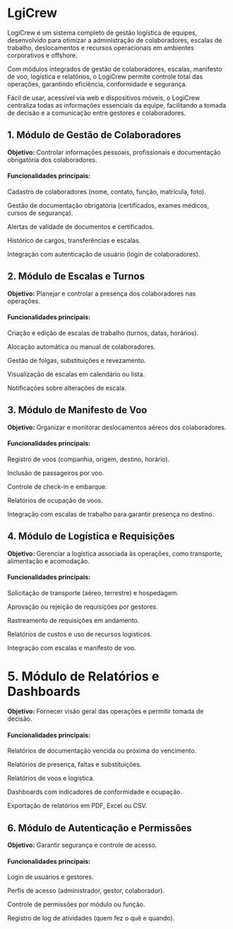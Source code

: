 # LgiCrew

LogiCrew é um sistema completo de gestão logística de equipes, desenvolvido para otimizar a administração de colaboradores, escalas de trabalho, deslocamentos e recursos operacionais em ambientes corporativos e offshore.

Com módulos integrados de gestão de colaboradores, escalas, manifesto de voo, logística e relatórios, o LogiCrew permite controle total das operações, garantindo eficiência, conformidade e segurança.

Fácil de usar, acessível via web e dispositivos móveis, o LogiCrew centraliza todas as informações essenciais da equipe, facilitando a tomada de decisão e a comunicação entre gestores e colaboradores.


## 1. Módulo de Gestão de Colaboradores

**Objetivo:** Controlar informações pessoais, profissionais e documentação obrigatória dos colaboradores.

#### Funcionalidades principais:

Cadastro de colaboradores (nome, contato, função, matrícula, foto).

Gestão de documentação obrigatória (certificados, exames médicos, cursos de segurança).

Alertas de validade de documentos e certificados.

Histórico de cargos, transferências e escalas.

Integração com autenticação de usuário (login de colaboradores).


## 2. Módulo de Escalas e Turnos

**Objetivo:** Planejar e controlar a presença dos colaboradores nas operações.

#### Funcionalidades principais:

Criação e edição de escalas de trabalho (turnos, datas, horários).

Alocação automática ou manual de colaboradores.

Gestão de folgas, substituições e revezamento.

Visualização de escalas em calendário ou lista.

Notificações sobre alterações de escala.


## 3. Módulo de Manifesto de Voo

**Objetivo:** Organizar e monitorar deslocamentos aéreos dos colaboradores.

#### Funcionalidades principais:

Registro de voos (companhia, origem, destino, horário).

Inclusão de passageiros por voo.

Controle de check-in e embarque.

Relatórios de ocupação de voos.

Integração com escalas de trabalho para garantir presença no destino.


## 4. Módulo de Logística e Requisições

**Objetivo:** Gerenciar a logística associada às operações, como transporte, alimentação e acomodação.

#### Funcionalidades principais:

Solicitação de transporte (aéreo, terrestre) e hospedagem.

Aprovação ou rejeição de requisições por gestores.

Rastreamento de requisições em andamento.

Relatórios de custos e uso de recursos logísticos.

Integração com escalas e manifesto de voo.


# 5. Módulo de Relatórios e Dashboards

**Objetivo:** Fornecer visão geral das operações e permitir tomada de decisão.

#### Funcionalidades principais:

Relatórios de documentação vencida ou próxima do vencimento.

Relatórios de presença, faltas e substituições.

Relatórios de voos e logística.

Dashboards com indicadores de conformidade e ocupação.

Exportação de relatórios em PDF, Excel ou CSV.


## 6. Módulo de Autenticação e Permissões

**Objetivo:** Garantir segurança e controle de acesso.

#### Funcionalidades principais:

Login de usuários e gestores.

Perfis de acesso (administrador, gestor, colaborador).

Controle de permissões por módulo ou função.

Registro de log de atividades (quem fez o quê e quando).

